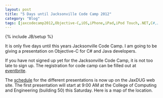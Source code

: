 ```yaml
---
layout: post
title: "5 Days until Jacksonville Code Camp 2012"
category: "Blog"
tags: [jaxcodecamp2012,Objective-C,iOS,iPhone,iPad,iPod Touch,.NET,C#,Java]
---
```

{% include JB/setup %}

It is only five days until this years Jacksonville Code Camp. I am going to be giving a presentation on Objective-C for C# and Java developers.

If you have not signed up yet for the Jacksonville Code Camp, it is not too late to sign up. The registration for code camp can be filled out at [eventbrite](http://jaxcodecamp2012.eventbrite.com/ "Code Camp Registration").

The [schedule](https://docs.google.com/spreadsheet/ccc?key=0Au57ql_7iRagdFY3Skd4M1FuTTd2ZU1tRmloVU82X3c#gid=0 "Schedule") for the different presentations is now up on the JaxDUG web site. The first presentation will start at 9:00 AM at the College of Computing and Engineering (building 50) this Saturday. Here is a map of the location.